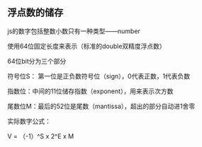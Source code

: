 ## 浮点数的储存

js的数字包括整数小数只有一种类型——number

使用64位固定长度来表示（标准的double双精度浮点数）

64位bit分为三个部分

符号位S： 第一位是正负数符号位（sign），0代表正数，1代表负数

指数位：中间的11位储存指数（exponent），用来表示次方数

尾数位M：最后的52位是尾数（mantissa），超出的部分自动进1舍零

实际数字公式：

V = （-1）^S x 2^E x M